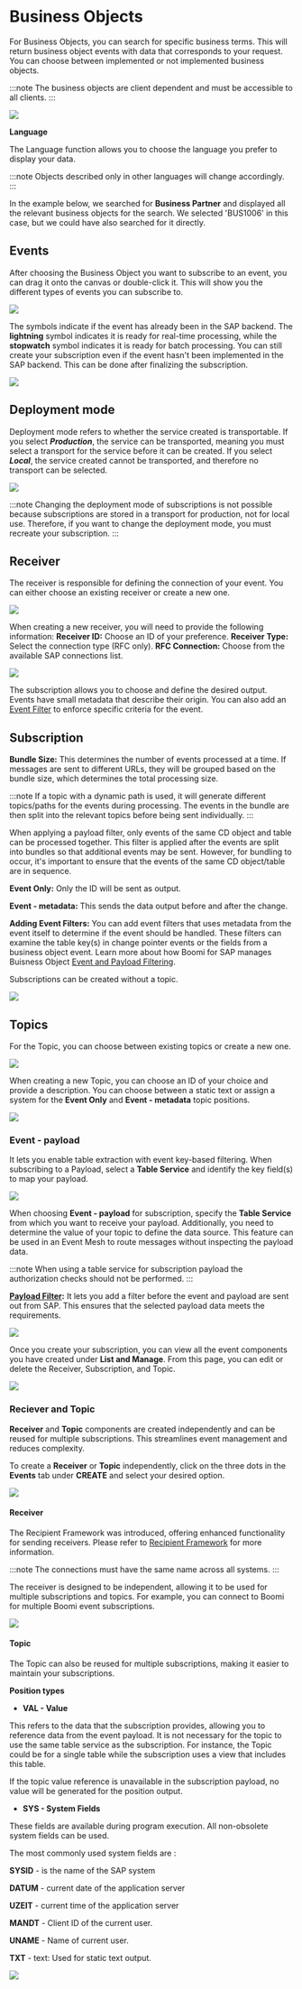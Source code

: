 # Business Objects

<head>
  <meta name="guidename" content="Boomi for SAP"/>
  <meta name="context" content="GUID-fcbe871e-bf68-4203-87d3-14e73e34df75"/>
</head>

For Business Objects, you can search for specific business terms. This will return business object events with data that corresponds to your request. You can choose between implemented or not implemented business objects. 

:::note
The business objects are client dependent and must be accessible to all clients.
:::

![](./Images/img-sap-buisness_obj_search.png)

**Language**

The Language function allows you to choose the language you prefer to display your data. 

:::note
Objects described only in other languages will change accordingly.
:::


In the example below, we searched for **Business Partner** and displayed all the relevant business objects for the search. We selected 'BUS1006' in this case, but we could have also searched for it directly.

## Events

After choosing the Business Object you want to subscribe to an event, you can drag it onto the canvas or double-click it. This will show you the different types of events you can subscribe to.

![](./Images/img-sap-business-obj_events.png)

The symbols indicate if the event has already been in the SAP backend. The **lightning** symbol indicates it is ready for real-time processing, while the **stopwatch** symbol indicates it is ready for batch processing. You can still create your subscription even if the event hasn't been implemented in the SAP backend. This can be done after finalizing the subscription.

![](./Images/img-sap-business_obj_realtime_and_batch.png)

## Deployment mode

Deployment mode refers to whether the service created is transportable. If you select ***Production***, the service can be transported, meaning you must select a transport for the service before it can be created. If you select ***Local***, the service created cannot be transported, and therefore no transport can be selected.

![](./Images/img-sap-business_obj_deployment_mode.png)

:::note
Changing the deployment mode of subscriptions is not possible because subscriptions are stored in a transport for production, not for local use. Therefore, if you want to change the deployment mode, you must recreate your subscription.
:::

## Receiver

The receiver is responsible for defining the connection of your event. You can either choose an existing receiver or create a new one.

![](./Images/img-sap-business_obj_reciever.png)

When creating a new receiver, you will need to provide the following information:
**Receiver ID:** Choose an ID of your preference.
**Receiver Type:** Select the connection type (RFC only).
**RFC Connection:** Choose from the available SAP connections list.

![](./Images/img-sap-business_obj_creating_reciever.png)

The subscription allows you to choose and define the desired output. Events have small metadata that describe their origin. You can also add an [Event Filter](../Boomi_for_SAP/sap-Events_and_Payload_Filtering.md) to enforce specific criteria for the event.

## Subscription 

**Bundle Size:** This determines the number of events processed at a time. If messages are sent to different URLs, they will be grouped based on the bundle size, which determines the total processing size.

:::note
If a topic with a dynamic path is used, it will generate different topics/paths for the events during processing. The events in the bundle are then split into the relevant topics before being sent individually.
:::

When applying a payload filter, only events of the same CD object and table can be processed together. This filter is applied after the events are split into bundles so that additional events may be sent. However, for bundling to occur, it's important to ensure that the events of the same CD object/table are in sequence.

**Event Only:** Only the ID will be sent as output.

**Event - metadata:** This sends the data output before and after the change.

**Adding Event Filters:** You can add event filters that uses metadata from the event itself to determine if the event should be handled. These filters can examine the table key(s) in change pointer events or the fields from a business object event. Learn more about how Boomi for SAP manages Buisness Object [Event and Payload Filtering](../Boomi_for_SAP/sap-Events_and_Payload_Filtering.md).

Subscriptions can be created without a topic.

![](./Images/img-sap-business_obj_subscription.png)

## Topics

For the Topic, you can choose between existing topics or create a new one.

![](./Images/img-sap-business_obj_topic.png)

When creating a new Topic, you can choose an ID of your choice and provide a description. You can choose between a static text or assign a system for the **Event Only** and **Event - metadata** topic positions.

![](./Images/img-sap-business_obj_create_topic_filled.png)

### Event - payload

It lets you enable table extraction with event key-based filtering. When subscribing to a Payload, select a **Table Service** and identify the key field(s) to map your payload. 

![](./Images/img-sap-business_obj_subscription_payload.png)

When choosing **Event - payload** for subscription, specify the **Table Service** from which you want to receive your payload. Additionally, you need to determine the value of your topic to define the data source. This feature can be used in an Event Mesh to route messages without inspecting the payload data. 

:::note
When using a table service for subscription payload the authorization checks should not be performed. 
:::

**[Payload Filter](../Boomi_for_SAP/sap-Event_Payload_Filter.md):** It lets you add a filter before the event and payload are sent out from SAP. This ensures that the selected payload data meets the requirements. 

![](./Images/img-sap-business_obj_create_topic_payload.png)

Once you create your subscription, you can view all the event components you have created under **List and Manage**. From this page, you can edit or delete the Receiver, Subscription, and Topic.

![](./Images/img-sap-buisness_obj_list_and_manage.png)

### Reciever and Topic

**Receiver** and **Topic** components are created independently and can be reused for multiple subscriptions. This streamlines event management and reduces complexity.

To create a **Receiver** or **Topic** independently, click on the three dots in the **Events** tab under **CREATE** and select your desired option.

![](./Images/img-sap-reciever_and_topic.png)

#### Receiver

The Recipient Framework was introduced, offering enhanced functionality for sending receivers. Please refer to [Recipient Framework](../Boomi_for_SAP/sap_Receiver_Framework.md) for more information.

:::note
The connections must have the same name across all systems. 
:::

The receiver is designed to be independent, allowing it to be used for multiple subscriptions and topics. For example, you can connect to Boomi for multiple Boomi event subscriptions.

![](./Images/img-sap-reciever_create_receiver.png)

#### Topic

The Topic can also be reused for multiple subscriptions, making it easier to maintain your subscriptions. 

**Position types**

- **VAL - Value** 

This refers to the data that the subscription provides, allowing you to reference data from the event payload. It is not necessary for the topic to use the same table service as the subscription. For instance, the Topic could be for a single table while the subscription uses a view that includes this table.

If the topic value reference is unavailable in the subscription payload, no value will be generated for the position output.

- **SYS - System Fields** 

These fields are available during program execution. All non-obsolete system fields can be used. 

The most commonly used system fields are : 

**SYSID** - is the name of the SAP system

**DATUM** - current date of the application server

**UZEIT** - current time of the application server

**MANDT** - Client ID of the current user.

**UNAME** - Name of current user.

**TXT** - text: Used for static text output.


![](./Images/img-sap-topic_create_topic.png)


